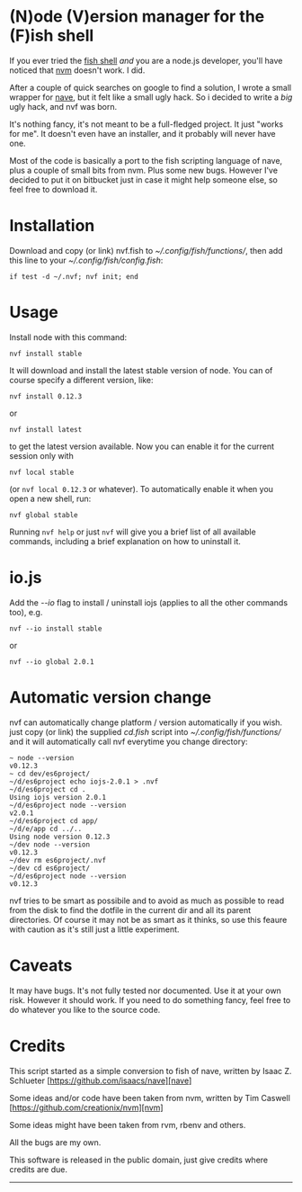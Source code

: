 (N)ode (V)ersion manager for the (F)ish shell
=============================================

If you ever tried the [fish shell][fish] *and* you are a node.js developer, you'll have noticed that [nvm][nvm] doesn't work. I did.

After a couple of quick searches on google to find a solution, I wrote a small wrapper for [nave][nave], but it felt like a small ugly hack. So i decided to write a *big* ugly hack, and nvf was born.

It's nothing fancy, it's not meant to be a full-fledged project. It just "works for me". It doesn't even have an installer, and it probably will never have one.

Most of the code is basically a port to the fish scripting language of nave, plus a couple of small bits from nvm. Plus some new bugs. However I've decided to put it on bitbucket just in case it might help someone else, so feel free to download it.

Installation
============

Download and copy (or link) nvf.fish to *~/.config/fish/functions/*, then add this line to your *~/.config/fish/config.fish*:

    if test -d ~/.nvf; nvf init; end

Usage
=====

Install node with this command:

    nvf install stable

It will download and install the latest stable version of node. You can of course specify a different version, like:

    nvf install 0.12.3

or

    nvf install latest

to get the latest version available. Now you can enable it for the current session only with

    nvf local stable

(or `nvf local 0.12.3` or whatever). To automatically enable it when you open a new shell, run:

    nvf global stable

Running `nvf help` or just `nvf` will give you a brief list of all available commands, including a brief explanation on how to uninstall it.

io.js
=====

Add the *--io* flag to install / uninstall iojs (applies to all the other commands too), e.g.

    nvf --io install stable

or

    nvf --io global 2.0.1

Automatic version change
========================

nvf can automatically change platform / version automatically if you wish. just copy (or link) the supplied *cd.fish* script into *~/.config/fish/functions/* and it will automatically call nvf everytime you change directory:

    ~ node --version
    v0.12.3
    ~ cd dev/es6project/
    ~/d/es6project echo iojs-2.0.1 > .nvf
    ~/d/es6project cd .
    Using iojs version 2.0.1
    ~/d/es6project node --version
    v2.0.1
    ~/d/es6project cd app/
    ~/d/e/app cd ../..
    Using node version 0.12.3
    ~/dev node --version
    v0.12.3
    ~/dev rm es6project/.nvf
    ~/dev cd es6project/
    ~/d/es6project node --version
    v0.12.3

nvf tries to be smart as possibile and to avoid as much as possible to read from the disk to find the dotfile in the current dir and all its parent directories. Of course it may not be as smart as it thinks, so use this feaure with caution as it's still just a little experiment.

Caveats
=======

It may have bugs. It's not fully tested nor documented. Use it at your own risk. However it should work. If you need to do something fancy, feel free to do whatever you like to the source code.

Credits
=======

This script started as a simple conversion to fish of nave,
written by Isaac Z. Schlueter [https://github.com/isaacs/nave][nave]

Some ideas and/or code have been taken from nvm, written by
Tim Caswell [https://github.com/creationix/nvm][nvm]

Some ideas might have been taken from rvm, rbenv and others.

All the bugs are my own.

This software is released in the public domain, just give credits
where credits are due.

---

[fish]: http://fishshell.com/
[nvm]: https://github.com/creationix/nvm
[nave]: https://github.com/isaacs/nave

